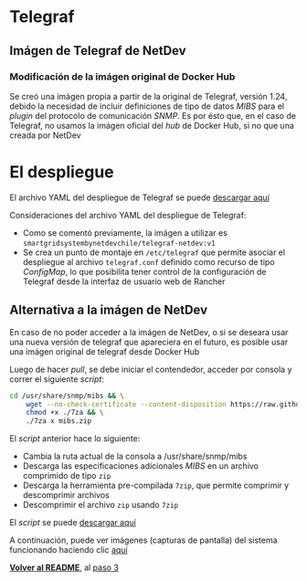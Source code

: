 # Telegraf

## Imágen de Telegraf de NetDev

### Modificación de la imágen original de Docker Hub

Se creó una imágen propia a partir de la original de Telegraf, versión 1.24, debido la necesidad de incluir definiciones de tipo de datos _MIBS_ para el _plugin_ del protocolo de comunicación _SNMP_. Es por ésto que, en el caso de Telegraf, no usamos la imágen oficial del _hub_ de Docker Hub, si no que una creada por NetDev

# El despliegue

El archivo YAML del despliegue de Telegraf se puede [descargar aquí](yamls/02_telegraf.yaml)

Consideraciones del archivo YAML del despliegue de Telegraf:

- Como se comentó previamente, la imágen a utilizar es `smartgridsystembynetdevchile/telegraf-netdev:v1`
- Se crea un punto de montaje en `/etc/telegraf` que permite asociar el despliegue al archivo `telegraf.conf` definido como recurso de tipo _ConfigMap_, lo que posibilita tener control de la configuración de Telegraf desde la interfaz de usuario web de Rancher

## Alternativa a la imágen de NetDev

En caso de no poder acceder a la imágen de NetDev, o si se deseara usar una nueva versión de telegraf que apareciera en el futuro, es posible usar una imágen original de telegraf desde Docker Hub

Luego de hacer _pull_, se debe iniciar el contendedor, acceder por consola y correr el siguiente _script_:

```sh
cd /usr/share/snmp/mibs && \
    wget --no-check-certificate --content-disposition https://raw.githubusercontent.com/NetDevChile/MIBS/main/mibs.zip && wget --no-check-certificate --content-disposition https://raw.githubusercontent.com/NetDevChile/MIBS/main/7za && \
    chmod +x ./7za && \
    ./7za x mibs.zip
```

El _script_ anterior hace lo siguiente:

- Cambia la ruta actual de la consola a /usr/share/snmp/mibs
- Descarga las especificaciones adicionales _MIBS_ en un archivo comprimido de tipo `zip`
- Descarga la herramienta pre-compilada `7zip`, que permite comprimir y descomprimir archivos
- Descomprimir el archivo `zip` usando `7zip`

El _script_ se puede [descargar aquí](/scripts/descarga_unzip_mibs.sh)

A continuación, puede ver imágenes (capturas de pantalla) del sistema funcionando haciendo clic [aquí](Cap2_05_Imagenes.md)

**[Volver al README](/README.md)**, al [paso 3](/Cap2_03_DespliegueInfluxdb.md)
